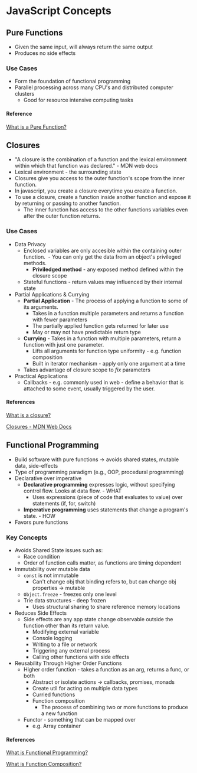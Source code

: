 # JavaScript Concepts

## Pure Functions
- Given the same input, will always return the same output
- Produces no side effects

### Use Cases
- Form the foundation of functional programming
- Parallel processing across many CPU's and distributed computer clusters
  - Good for resource intensive computing tasks

#### Reference
[What is a Pure Function?](https://medium.com/javascript-scene/master-the-javascript-interview-what-is-a-pure-function-d1c076bec976)

## Closures
- "A closure is the combination of a function and the lexical environment within which that function was declared." - MDN web docs
- Lexical environment - the surrounding state
- Closures give you access to the outer function's scope from the inner function.
- In javascript, you create a closure everytime you create a function.
- To use a closure, create a function inside another function and expose it by returning or passing to another function.
  - The inner function has access to the other functions variables even after the outer function returns.
### Use Cases
- Data Privacy 
  - Enclosed variables are only accesible within the containing outer function.
  - You can only get the data from an object's privileged methods.
    - **Priviledged method** - any exposed method defined within the closure scope
  - Stateful functions - return values may influenced by their internal state
- Partial Applications & Currying
  - **Partial Application** - The process of applying a function to some of its arguments.
    - Takes in a function multiple parameters and returns a function with fewer parameters
    - The partially applied function gets returned for later use
    - May or may not have predictable return type
  - **Currying** - Takes in a function with multiple parameters, return a function with just one parameter.
    - Lifts all arguments for function type uniformity - e.g. function composition
    - Built in iterator mechanism - apply only one argument at a time
  - Takes advantage of closure scope to *fix* parameters
- Practical Applications 
  - Callbacks - e.g. commonly used in web - define a behavior that is attached to some event, usually triggered by the user.
#### References
[What is a closure?](https://medium.com/javascript-scene/master-the-javascript-interview-what-is-a-closure-b2f0d2152b36)

[Closures - MDN Web Docs](https://developer.mozilla.org/en-US/docs/Web/JavaScript/Closures)

## Functional Programming
- Build software with pure functions -> avoids shared states, mutable data, side-effects
- Type of programming paradigm (e.g., OOP, procedural programming)
- Declarative over imperative
  - **Declarative programming** expresses logic, without specifying control flow. Looks at data flow. - WHAT
    - Uses expressions (piece of code that evaluates to value) over statements (if, for, switch) 
  - **Imperative programming** uses statements that change a program's state. - HOW
- Favors pure functions
### Key Concepts
- Avoids Shared State issues such as:
  - Race condition
  - Order of function calls matter, as functions are timing dependent
- Immutability over mutable data
  - `const` is not immutable
    - Can't change obj that binding refers to, but can change obj properties -> mutable
  - `Object.freeze` - freezes only one level
  - Trie data structures - deep frozen
    - Uses structural sharing to share reference memory locations
- Reduces Side Effects
  - Side effects are any app state change observable outside the function other than its return value.
    - Modifying external variable
    - Console logging
    - Writing to a file or network
    - Triggering any external process
    - Calling other functions with side effects
- Reusability Through Higher Order Functions
  - Higher order function - takes a function as an arg, returns a func, or both
    - Abstract or isolate actions -> callbacks, promises, monads
    - Create util for acting on multiple data types
    - Curried functions
    - Function composition
      - The process of combining two or more functions to produce a new function
  - Functor - something that can be mapped over
    - e.g. Array container
#### References
[What is Functional Programming?](https://medium.com/javascript-scene/master-the-javascript-interview-what-is-functional-programming-7f218c68b3a0)

[What is Function Composition?](https://medium.com/javascript-scene/master-the-javascript-interview-what-is-function-composition-20dfb109a1a0)

